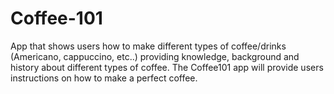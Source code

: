 # Coffee-101
App that shows users how to make different types of coffee/drinks 
(Americano, cappuccino, etc..) providing knowledge, background and history 
about different types of coffee. The Coffee101 app will provide users 
instructions on how to make a perfect coffee. 

